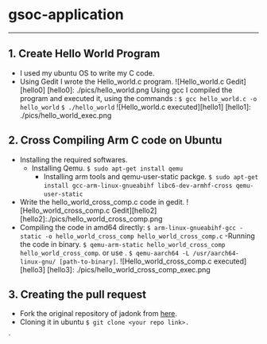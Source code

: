 # gsoc-application
----
## 1. Create Hello World Program
- I used my ubuntu OS to write my C code.
- Using Gedit I wrote the Hello_world.c program.
![Hello_world.c Gedit][hello0]
[hello0]: ./pics/hello_world.png
Using gcc I compiled the program and executed it, using the commands :
`$ gcc hello_world.c -o hello_world`
`$ ./hello_world`
![Hello_world.c executed][hello1]
[hello1]: ./pics/hello_world_exec.png

## 2. Cross Compiling Arm C code on Ubuntu
-   Installing the required softwares.
	- Installing Qemu.
      	`$ sudo apt-get install qemu `
    	- Installing  arm tools and qemu-user-static packge.
      	`$ sudo apt-get install gcc-arm-linux-gnueabihf libc6-dev-armhf-cross qemu-user-static`
- Write the hello_world_cross_comp.c code in gedit.
![Hello_world_cross_comp.c Gedit][hello2]
[hello2]:./pics/hello_world_cross_comp.png
- Compiling the code in amd64 directly:
    `$ arm-linux-gnueabihf-gcc -static -o hello_world_cross_comp hello_world_cross_comp.c`
-Running the code in binary.
    `$ qemu-arm-static hello_world_cross_comp hello_world_cross_comp`.
    or use .
    `$ qemu-aarch64 -L /usr/aarch64-linux-gnu/ [path-to-binary]`.
 ![Hello_world_cross_comp.c executed][hello3]
[hello3]: ./pics/hello_world_cross_comp_exec.png

## 3. Creating the pull request
- Fork the original repository of jadonk from [here](https://github.com/jadonk/gsoc-application).
- Cloning it in ubuntu `$ git clone <your repo link>.`

`
